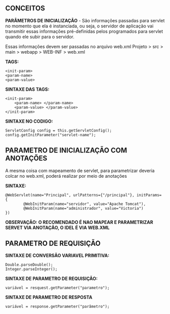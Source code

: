 <h2>CONCEITOS</h2>
<b>PARÂMETROS DE INICIALIZAÇÃO</b> - São informações passadas para servlet no momento que ela é instanciada, ou seja, o servidor de aplicação vai transmitir essas informações pré-definidas pelos programados para servlet quando ele subir para o servidor.

Essas informações devem ser passadas no arquivo web.xml
Projeto > src > main > webapp > WEB-INF > web.xml

<b>TAGS:</b>

~~~
<init-param>
<param-name>
<param-value>
~~~


<b>SINTAXE DAS TAGS:</b>

~~~
<init-param>
	<param-name> </param-name>
	<param-value> </param-value>
</init-param>
~~~

<b>SINTAXE NO CODIGO: </b>

~~~
ServletConfig config = this.getServletConfig();
config.getInitParameter("servlet-name");
~~~

<h2>PARAMETRO DE INICIALIZAÇÃO COM ANOTAÇÕES</h2>

A mesma coisa com mapeamento de servlet, para parametrizar deveria colcar no web.xml, poderá realizar por meio de anotações

<b>SINTAXE: </b>

~~~
@WebServlet(name="Principal", urlPatterns={"/principal"}, initParams= {
        @WebInitParam(name="servidor", value="Apache Tomcat"),
        @WebInitParam(name="administrador", value="Victoria")
})
~~~

<b>OBSERVAÇÃO: O RECOMENDADO É NAO MAPEAR E PARAMETRIZAR SERVET VIA ANOTAÇÃO, O IDEL É VIA WEB.XML</b>

<h2>PARAMETRO DE REQUISIÇÃO</h2>

<b>SINTAXE DE CONVERSÃO VARIAVEL PRIMITIVA: </b>

~~~
Double.parseDouble();
Integer.parseInteger();
~~~

<b>SINTAXE DE PARAMETRO DE REQUISIÇÃO:</b>

~~~
variável = resquest.getParameter("parametro");
~~~

<b>SINTAXE DE PARAMETRO DE RESPOSTA</b>

~~~
variável = response.getParameter("parâmetro");
~~~